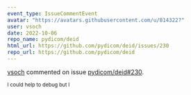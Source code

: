 ```yaml
---
event_type: IssueCommentEvent
avatar: "https://avatars.githubusercontent.com/u/814322?"
user: vsoch
date: 2022-10-06
repo_name: pydicom/deid
html_url: https://github.com/pydicom/deid/issues/230
repo_url: https://github.com/pydicom/deid
---
```


<a href='https://github.com/vsoch' target='_blank'>vsoch</a> commented on issue <a href='https://github.com/pydicom/deid/issues/230' target='_blank'>pydicom/deid#230</a>.

<small>I could help to debug but I
